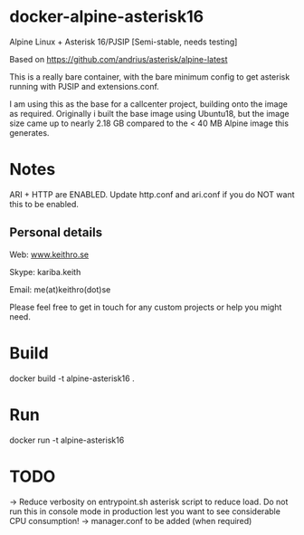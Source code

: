 # docker-alpine-asterisk16
Alpine Linux + Asterisk 16/PJSIP [Semi-stable, needs testing]

Based on https://github.com/andrius/asterisk/alpine-latest

This is a really bare container, with the bare minimum config to get asterisk running with PJSIP and extensions.conf.

I am using this as the base for a callcenter project, building onto the image as required.
Originally i built the base image using Ubuntu18, but the image size came up to nearly 2.18 GB compared to the < 40 MB Alpine image this generates.

# Notes
ARI + HTTP are ENABLED. Update http.conf and ari.conf if you do NOT want this to be enabled.


## Personal details

Web: www.keithro.se

Skype: kariba.keith

Email: me(at)keithro(dot)se

Please feel free to get in touch for any custom projects or help you might need.

# Build
docker build -t alpine-asterisk16 .

# Run
docker run -t alpine-asterisk16


# TODO
 -> Reduce verbosity on entrypoint.sh asterisk script to reduce load. Do not run this in console mode in production lest you want to see considerable CPU consumption!
 -> manager.conf to be added (when required)
